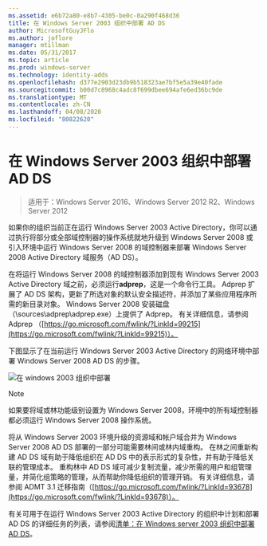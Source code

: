 ```yaml
---
ms.assetid: e6b72a80-e8b7-4305-be0c-0a290f468d36
title: 在 Windows Server 2003 组织中部署 AD DS
author: MicrosoftGuyJFlo
ms.author: joflore
manager: mtillman
ms.date: 05/31/2017
ms.topic: article
ms.prod: windows-server
ms.technology: identity-adds
ms.openlocfilehash: d377e2903d23db9b518323ae7bf5e5a39e40fade
ms.sourcegitcommit: b00d7c8968c4adc8f699dbee694afe6ed36bc9de
ms.translationtype: MT
ms.contentlocale: zh-CN
ms.lasthandoff: 04/08/2020
ms.locfileid: "80822620"
---
```

# <a name="deploying-ad-ds-in-a-windows-server-2003-organization"></a>在 Windows Server 2003 组织中部署 AD DS

>适用于：Windows Server 2016、Windows Server 2012 R2、Windows Server 2012

如果你的组织当前正在运行 Windows Server 2003 Active Directory，你可以通过执行将部分或全部域控制器的操作系统就地升级到 Windows Server 2008 或引入环境中运行 Windows Server 2008 的域控制器来部署 Windows Server 2008 Active Directory 域服务（AD DS）。  
  
在将运行 Windows Server 2008 的域控制器添加到现有 Windows Server 2003 Active Directory 域之前，必须运行**adprep**，这是一个命令行工具。 Adprep 扩展了 AD DS 架构，更新了所选对象的默认安全描述符，并添加了某些应用程序所需的新目录对象。 Windows Server 2008 安装磁盘（\sources\adprep\adprep.exe）上提供了 Adprep。 有关详细信息，请参阅 Adprep （[https://go.microsoft.com/fwlink/?LinkId=99215](https://go.microsoft.com/fwlink/?LinkId=99215)）。  
  
下图显示了在当前运行 Windows Server 2003 Active Directory 的网络环境中部署 Windows Server 2008 AD DS 的步骤。  
  
![在 windows 2003 组织中部署](media/Deploying-AD-DS-in-a-Windows-Server-2003-Organization/900c4eee-1119-4a9a-9310-755597428b71.gif)  
  
> [!NOTE]  
> 如果要将域或林功能级别设置为 Windows Server 2008，环境中的所有域控制器都必须运行 Windows Server 2008 操作系统。  
  
将从 Windows Server 2003 环境升级的资源域和帐户域合并为 Windows Server 2008 AD DS 部署的一部分可能需要林间或林内域重构。 在林之间重新构建 AD DS 域有助于降低组织在 AD DS 中的表示形式的复杂性，并有助于降低关联的管理成本。 重构林中 AD DS 域可减少复制流量，减少所需的用户和组管理量，并简化组策略的管理，从而帮助你降低组织的管理开销。 有关详细信息，请参阅 ADMT 3.1 迁移指南（[https://go.microsoft.com/fwlink/?LinkId=93678](https://go.microsoft.com/fwlink/?LinkId=93678)）。  
  
有关可用于在运行 Windows Server 2003 Active Directory 的组织中计划和部署 AD DS 的详细任务的列表，请参阅[清单：在 Windows server 2003 组织中部署 AD DS](https://technet.microsoft.com/library/cc771407.aspx)。  
  


